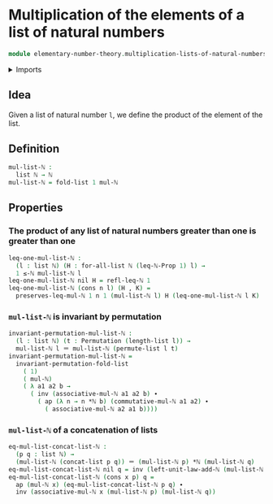 # Multiplication of the elements of a list of natural numbers

```agda
module elementary-number-theory.multiplication-lists-of-natural-numbers where
```

<details><summary>Imports</summary>

```agda
open import elementary-number-theory.addition-natural-numbers
open import elementary-number-theory.inequality-natural-numbers
open import elementary-number-theory.multiplication-natural-numbers
open import elementary-number-theory.natural-numbers

open import finite-group-theory.permutations-standard-finite-types

open import foundation.action-on-identifications-functions
open import foundation.dependent-pair-types
open import foundation.identity-types

open import lists.concatenation-lists
open import lists.lists
open import lists.permutation-lists
open import lists.predicates-on-lists
```

</details>

## Idea

Given a list of natural number `l`, we define the product of the element of the
list.

## Definition

```agda
mul-list-ℕ :
  list ℕ → ℕ
mul-list-ℕ = fold-list 1 mul-ℕ
```

## Properties

### The product of any list of natural numbers greater than one is greater than one

```agda
leq-one-mul-list-ℕ :
  (l : list ℕ) (H : for-all-list ℕ (leq-ℕ-Prop 1) l) →
  1 ≤-ℕ mul-list-ℕ l
leq-one-mul-list-ℕ nil H = refl-leq-ℕ 1
leq-one-mul-list-ℕ (cons n l) (H , K) =
  preserves-leq-mul-ℕ 1 n 1 (mul-list-ℕ l) H (leq-one-mul-list-ℕ l K)
```

### `mul-list-ℕ` is invariant by permutation

```agda
invariant-permutation-mul-list-ℕ :
  (l : list ℕ) (t : Permutation (length-list l)) →
  mul-list-ℕ l ＝ mul-list-ℕ (permute-list l t)
invariant-permutation-mul-list-ℕ =
  invariant-permutation-fold-list
    ( 1)
    ( mul-ℕ)
    ( λ a1 a2 b →
      ( inv (associative-mul-ℕ a1 a2 b) ∙
        ( ap (λ n → n *ℕ b) (commutative-mul-ℕ a1 a2) ∙
          ( associative-mul-ℕ a2 a1 b))))
```

### `mul-list-ℕ` of a concatenation of lists

```agda
eq-mul-list-concat-list-ℕ :
  (p q : list ℕ) →
  (mul-list-ℕ (concat-list p q)) ＝ (mul-list-ℕ p) *ℕ (mul-list-ℕ q)
eq-mul-list-concat-list-ℕ nil q = inv (left-unit-law-add-ℕ (mul-list-ℕ q))
eq-mul-list-concat-list-ℕ (cons x p) q =
  ap (mul-ℕ x) (eq-mul-list-concat-list-ℕ p q) ∙
  inv (associative-mul-ℕ x (mul-list-ℕ p) (mul-list-ℕ q))
```
